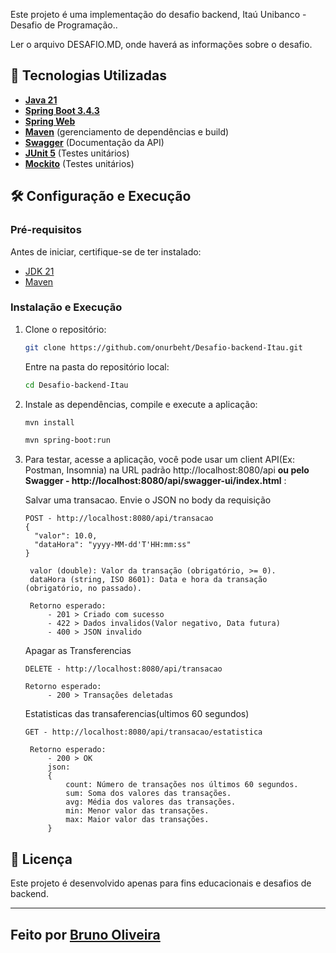 Este projeto é uma implementação do desafio backend, Itaú Unibanco - Desafio de Programação..

Ler o arquivo DESAFIO.MD, onde haverá as informações sobre o desafio.

## 🚀 Tecnologias Utilizadas

- **[Java 21](https://www.oracle.com/br/java/technologies/downloads/)**
- **[Spring Boot 3.4.3](https://spring.io/projects/spring-boot)**
- **[Spring Web](https://docs.spring.io/spring-boot/reference/web/index.html)**
- **[Maven](maven.apache.org)** (gerenciamento de dependências e build)
- **[Swagger](https://springdoc.org/)** (Documentação da API)
- **[JUnit 5](https://junit.org/junit5/)** (Testes unitários)
- **[Mockito](https://site.mockito.org/)** (Testes unitários)

## 🛠 Configuração e Execução

### Pré-requisitos

Antes de iniciar, certifique-se de ter instalado:

- [JDK 21](https://www.oracle.com/br/java/technologies/downloads/#java21)
- [Maven](https://maven.apache.org/)

### Instalação e Execução

1. Clone o repositório:

   ```bash
   git clone https://github.com/onurbeht/Desafio-backend-Itau.git
   ```

   Entre na pasta do repositório local:

   ```bash
   cd Desafio-backend-Itau
   ```

2. Instale as dependências, compile e execute a aplicação:

   ```bash
   mvn install
   ```

   ```bash
   mvn spring-boot:run
   ```

3. Para testar, acesse a aplicação, você pode usar um client API(Ex: Postman, Insomnia) na URL padrão http://localhost:8080/api **ou pelo Swagger - http://localhost:8080/api/swagger-ui/index.html** :

   Salvar uma transacao.
   Envie o JSON no body da requisição

   ```
   POST - http://localhost:8080/api/transacao
   {
     "valor": 10.0,
     "dataHora": "yyyy-MM-dd'T'HH:mm:ss"
   }

    valor (double): Valor da transação (obrigatório, >= 0).
    dataHora (string, ISO 8601): Data e hora da transação (obrigatório, no passado).

    Retorno esperado:
        - 201 > Criado com sucesso
        - 422 > Dados invalidos(Valor negativo, Data futura)
        - 400 > JSON invalido

   ```

   Apagar as Transferencias

   ```
   DELETE - http://localhost:8080/api/transacao

   Retorno esperado:
        - 200 > Transações deletadas

   ```

   Estatisticas das transaferencias(ultimos 60 segundos)

   ```
   GET - http://localhost:8080/api/transacao/estatistica

    Retorno esperado:
        - 200 > OK
        json:
        {
            count: Número de transações nos últimos 60 segundos.
            sum: Soma dos valores das transações.
            avg: Média dos valores das transações.
            min: Menor valor das transações.
            max: Maior valor das transações.
        }

   ```

## 📜 Licença

Este projeto é desenvolvido apenas para fins educacionais e desafios de backend.

---

## Feito por **[Bruno Oliveira](https://www.linkedin.com/in/bruno-oliveira-9593aa186/)**

